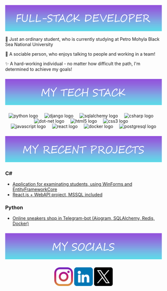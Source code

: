 <div align="center">
    <img src="./fullstack_developer.png" alt="fullstack logo"  />
    <p align="left">📝 Just an ordinary student, who is currently studying at Petro Mohyla Black Sea National University</p>
    <p align="left">👥 A sociable person, who enjoys talking to people and working in a team!</p>
    <p align="left">✨ A hard-working individual - no matter how difficult the path, I'm determined to achieve my goals!</p>

  ###

  <img src="./tech-stack.png" alt="tech logo"  />

  ###

  <div align="center">
    <div>
      <img src="https://cdn.jsdelivr.net/gh/devicons/devicon/icons/python/python-original.svg" height="40" alt="python logo"  />
      <img width="12" />
      <img src="https://cdn.jsdelivr.net/gh/devicons/devicon/icons/django/django-plain.svg" height="40" alt="django logo"  />
      <img width="12" />
      <img src="https://cdn.jsdelivr.net/gh/devicons/devicon/icons/sqlalchemy/sqlalchemy-original.svg" height="40" alt="sqlalchemy logo"  />
      <img width="12" />
      <img src="https://cdn.jsdelivr.net/gh/devicons/devicon/icons/csharp/csharp-original.svg" height="40" alt="csharp logo"  />
      <img width="12" />
      <img src="https://cdn.jsdelivr.net/gh/devicons/devicon/icons/dot-net/dot-net-plain-wordmark.svg" height="40" alt="dot-net logo"  />
      <img width="12" />
      <img src="https://cdn.jsdelivr.net/gh/devicons/devicon/icons/html5/html5-original.svg" height="40" alt="html5 logo"  />
      <img width="12" />
            <img src="https://cdn.jsdelivr.net/gh/devicons/devicon/icons/css3/css3-original.svg" height="40" alt="css3 logo"  />
      <img width="12" />
    </div>
    <div>
      <img src="https://cdn.jsdelivr.net/gh/devicons/devicon/icons/javascript/javascript-original.svg" height="40" alt="javascript logo"  />
      <img width="12" />
      <img src="https://cdn.jsdelivr.net/gh/devicons/devicon/icons/react/react-original.svg" height="40" alt="react logo"  />
      <img width="12" />
      <img src="https://cdn.jsdelivr.net/gh/devicons/devicon/icons/docker/docker-plain-wordmark.svg" height="40" alt="docker logo"  />
      <img width="12" />
      <img src="https://cdn.jsdelivr.net/gh/devicons/devicon/icons/postgresql/postgresql-original.svg" height="40" alt="postgresql logo"  />
    </div>
  </div>

  ###

  <img src="./recent_projects.png" alt="recent logo"  />

  ###
  <div align='left'>
    <h3 align='left'>C#</h3>
    <ul>
      <li><a href="https://github.com/YehorBelyi/TestingApp">Application for examinating students, using WinForms and EntityFrameworkCore</a></li>
      <li><a href="https://github.com/YehorBelyi/Cars-With-Api">React.js + WebAPI project, MSSQL included</a></li>
    </ul>
  </div>

  <div align='left'>
    <h3 align='left'>Python</h3>
    <ul>
      <li><a href="https://github.com/YehorBelyi/TestingApp">Online sneakers shop in Telegram-bot (Aiogram, SQLAlchemy, Redis, Docker)</a></li>
    </ul>
  </div>

  ###

  <img src="./socials.png" alt="recent logo"  />

  ###

  <div align="center">
    <a><img src="./instagram.png" alt="instagram logo" height="60" width="60" /></a>
    <a><img src="./linkedin.png" alt="lindedin logo" height="60" width="60"/></a>
    <a><img src="./twitter.png" alt="twitter logo" height="60" width="60"/></a>
  </div>

  ###
</div>
